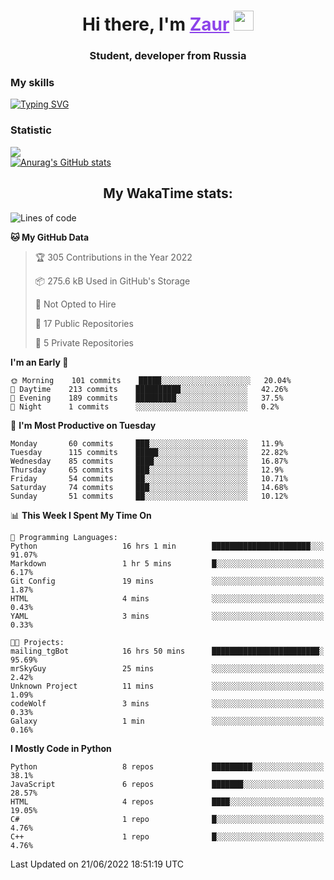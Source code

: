 <h1 align="center">
    Hi there, I'm 
    <a href="https://t.me/skyguy" target="_blank" style="color: #8C43EA">Zaur</a>
    <img src="https://github.com/blackcater/blackcater/raw/main/images/Hi.gif" height="32">
</h1>

<h3 align="center">
    Student, developer from Russia
</h3>  

### **My skills**
[![Typing SVG](https://readme-typing-svg.herokuapp.com?font=Oxanium&duration=3000&color=8C43EA&height=30&lines=Python%2C+JavaScript;Flask;Django+(in+near+future);React.js;HTML%2C+CSS+(SCSS))](https://git.io/typing-svg)

### **Statistic**
![](https://komarev.com/ghpvc/?username=mrskyguy&color=8C43EA)  
[![Anurag's GitHub stats](https://github-readme-stats.vercel.app/api?username=mrskyguy&count_private=true&show_icons=true&title_color=8C43EA&icon_color=BE57EA&bg_color=30,191919,341b56&text_color=B1B1B1&border_radius=10&hide_border=true&include_all_commits=1)](https://github.com/anuraghazra/github-readme-stats)  


<h2 align="center"> My WakaTime stats: </h2>

<!--START_SECTION:waka-->
![Lines of code](https://img.shields.io/badge/From%20Hello%20World%20I%27ve%20Written-200%20Thousand%20lines%20of%20code-blue)

**🐱 My GitHub Data** 

> 🏆 305 Contributions in the Year 2022
 > 
> 📦 275.6 kB Used in GitHub's Storage 
 > 
> 🚫 Not Opted to Hire
 > 
> 📜 17 Public Repositories 
 > 
> 🔑 5 Private Repositories  
 > 
**I'm an Early 🐤** 

```text
🌞 Morning    101 commits    █████░░░░░░░░░░░░░░░░░░░░   20.04% 
🌆 Daytime    213 commits    ██████████░░░░░░░░░░░░░░░   42.26% 
🌃 Evening    189 commits    █████████░░░░░░░░░░░░░░░░   37.5% 
🌙 Night      1 commits      ░░░░░░░░░░░░░░░░░░░░░░░░░   0.2%

```
📅 **I'm Most Productive on Tuesday** 

```text
Monday       60 commits     ███░░░░░░░░░░░░░░░░░░░░░░   11.9% 
Tuesday      115 commits    █████░░░░░░░░░░░░░░░░░░░░   22.82% 
Wednesday    85 commits     ████░░░░░░░░░░░░░░░░░░░░░   16.87% 
Thursday     65 commits     ███░░░░░░░░░░░░░░░░░░░░░░   12.9% 
Friday       54 commits     ██░░░░░░░░░░░░░░░░░░░░░░░   10.71% 
Saturday     74 commits     ███░░░░░░░░░░░░░░░░░░░░░░   14.68% 
Sunday       51 commits     ██░░░░░░░░░░░░░░░░░░░░░░░   10.12%

```


📊 **This Week I Spent My Time On** 

```text
💬 Programming Languages: 
Python                   16 hrs 1 min        ██████████████████████░░░   91.07% 
Markdown                 1 hr 5 mins         █░░░░░░░░░░░░░░░░░░░░░░░░   6.17% 
Git Config               19 mins             ░░░░░░░░░░░░░░░░░░░░░░░░░   1.87% 
HTML                     4 mins              ░░░░░░░░░░░░░░░░░░░░░░░░░   0.43% 
YAML                     3 mins              ░░░░░░░░░░░░░░░░░░░░░░░░░   0.33%

🐱‍💻 Projects: 
mailing_tgBot            16 hrs 50 mins      ████████████████████████░   95.69% 
mrSkyGuy                 25 mins             ░░░░░░░░░░░░░░░░░░░░░░░░░   2.42% 
Unknown Project          11 mins             ░░░░░░░░░░░░░░░░░░░░░░░░░   1.09% 
codeWolf                 3 mins              ░░░░░░░░░░░░░░░░░░░░░░░░░   0.33% 
Galaxy                   1 min               ░░░░░░░░░░░░░░░░░░░░░░░░░   0.16%

```

**I Mostly Code in Python** 

```text
Python                   8 repos             █████████░░░░░░░░░░░░░░░░   38.1% 
JavaScript               6 repos             ███████░░░░░░░░░░░░░░░░░░   28.57% 
HTML                     4 repos             ████░░░░░░░░░░░░░░░░░░░░░   19.05% 
C#                       1 repo              █░░░░░░░░░░░░░░░░░░░░░░░░   4.76% 
C++                      1 repo              █░░░░░░░░░░░░░░░░░░░░░░░░   4.76%

```



 Last Updated on 21/06/2022 18:51:19 UTC
<!--END_SECTION:waka-->
